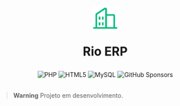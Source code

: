 <h1 align="center">
    <img
        src=".github/buildings.svg"
        alt=""
        width="60"
        height="60"
        align="center"
    />
    <p align="center">
        Rio ERP
    </P>
</h1>


<div align="center">
    <img
        src="https://img.shields.io/badge/php-%23777BB4.svg?style=for-the-badge&logo=php&logoColor=white"
        alt="PHP"
    />
    <img
        src="https://img.shields.io/badge/html5-%23E34F26.svg?style=for-the-badge&logo=html5&logoColor=white"
        alt="HTML5"
    />
    <img
        src="https://img.shields.io/badge/mysql-202020.svg?style=for-the-badge&logo=mysql&logoColor=white"
        alt="MySQL"
    />
    <img
        src="https://img.shields.io/badge/sponsor-30363D?style=for-the-badge&logo=GitHub-Sponsors&logoColor=#EA4AAA"
        alt="GitHub Sponsors"
    />
</div>

<br>

> **Warning** Projeto em desenvolvimento.